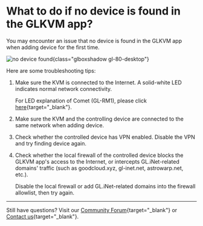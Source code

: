 # What to do if no device is found in the GLKVM app?

You may encounter an issue that no device is found in the GLKVM app when adding device for the first time.

![no device found](https://static.gl-inet.com/docs/kvm/faq/what_to_do_if_no_device_found_in_the_glkvm_app/no_device_found.png){class="glboxshadow gl-80-desktop"}

Here are some troubleshooting tips:

1. Make sure the KVM is connected to the Internet. A solid-white LED indicates normal network connectivity.

    For LED explanation of Comet (GL-RM1), please click [here](../user_guide/gl-rm1/index.md/#led){target="_blank"}.

2. Make sure the KVM and the controlling device are connected to the same network when adding device.

3. Check whether the controlled device has VPN enabled. Disable the VPN and try finding device again.

4. Check whether the local firewall of the controlled device blocks the GLKVM app's access to the Internet, or intercepts GL.iNet-related domains' traffic (such as goodcloud.xyz, gl-inet.net, astrowarp.net, etc.). 

    Disable the local firewall or add GL.iNet-related domains into the firewall allowlist, then try again.

---

Still have questions? Visit our [Community Forum](https://forum.gl-inet.com){target="_blank"} or [Contact us](https://www.gl-inet.com/contacts/){target="_blank"}.
